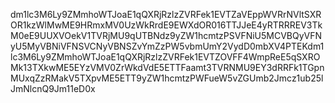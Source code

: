 dm1lc3M6Ly9ZMmhoWTJoaE1qQXRjRzlzZVRFek1EVTZaVEppWVRrNVltSXROR1kzWlMwME9HRmxMV0UzWkRrdE9EWXdOR016TTJJeE4yRTRRREV3TkM0eE9UUXVOekV1TVRjMU9qUTBNdz9yZW1hcmtzPSVFNiU5MCVBQyVFNyU5MyVBNiVFNSVCNyVBNSZvYmZzPW5vbmUmY2VydD0mbXV4PTEKdm1lc3M6Ly9ZMmhoWTJoaE1qQXRjRzlzZVRFek1EVTZOVFF4WmpReE5qSXROMk13TXkwME5EYzVMV0ZrWkdVdE5ETTFaamt3TVRNMU9EY3dRRFk1TGpnMUxqZzRMakV5TXpvME5ETT9yZW1hcmtzPWFueW5vZGUmb2Jmcz1ub25lJmNlcnQ9Jm11eD0x
